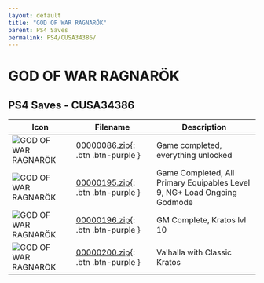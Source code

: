 ```yaml
---
layout: default
title: "GOD OF WAR RAGNARÖK"
parent: PS4 Saves
permalink: PS4/CUSA34386/
---
```

# GOD OF WAR RAGNARÖK

## PS4 Saves - CUSA34386

| Icon | Filename | Description |
|------|----------|-------------|
| ![GOD OF WAR RAGNARÖK](icon0.png) | [00000086.zip](00000086.zip){: .btn .btn-purple } | Game completed, everything unlocked |
| ![GOD OF WAR RAGNARÖK](icon0.png) | [00000195.zip](00000195.zip){: .btn .btn-purple } | Game Completed, All Primary Equipables Level 9, NG+ Load Ongoing Godmode |
| ![GOD OF WAR RAGNARÖK](icon0.png) | [00000196.zip](00000196.zip){: .btn .btn-purple } | GM Complete, Kratos lvl 10 |
| ![GOD OF WAR RAGNARÖK](icon0.png) | [00000200.zip](00000200.zip){: .btn .btn-purple } | Valhalla with Classic Kratos |
